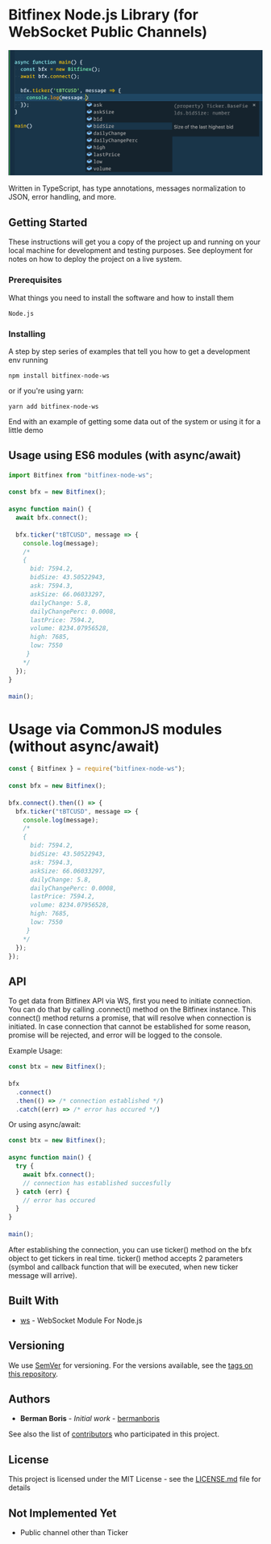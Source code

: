 # Bitfinex Node.js Library (for WebSocket Public Channels)

![Code Autocompletion](https://github.com/bermanboris/bitfinex-node-ws/raw/master/docs/intellisense.png?raw=true "Code Autocompletion")

Written in TypeScript, has type annotations, messages normalization to JSON, error handling, and more.

## Getting Started

These instructions will get you a copy of the project up and running on your local machine for development and testing purposes. See deployment for notes on how to deploy the project on a live system.

### Prerequisites

What things you need to install the software and how to install them

```
Node.js
```

### Installing

A step by step series of examples that tell you how to get a development env running

```
npm install bitfinex-node-ws
```

or if you're using yarn:

```
yarn add bitfinex-node-ws
```

End with an example of getting some data out of the system or using it for a little demo

## Usage using ES6 modules (with async/await)

```js
import Bitfinex from "bitfinex-node-ws";

const bfx = new Bitfinex();

async function main() {
  await bfx.connect();

  bfx.ticker("tBTCUSD", message => {
    console.log(message);
    /*
    {
      bid: 7594.2,
      bidSize: 43.50522943,
      ask: 7594.3,
      askSize: 66.06033297,
      dailyChange: 5.8,
      dailyChangePerc: 0.0008,
      lastPrice: 7594.2,
      volume: 8234.07956528,
      high: 7685,
      low: 7550
     }
    */
  });
}

main();
```

# Usage via CommonJS modules (without async/await)

```js
const { Bitfinex } = require("bitfinex-node-ws");

const bfx = new Bitfinex();

bfx.connect().then(() => {
  bfx.ticker("tBTCUSD", message => {
    console.log(message);
    /*
    {
      bid: 7594.2,
      bidSize: 43.50522943,
      ask: 7594.3,
      askSize: 66.06033297,
      dailyChange: 5.8,
      dailyChangePerc: 0.0008,
      lastPrice: 7594.2,
      volume: 8234.07956528,
      high: 7685,
      low: 7550
     }
    */
  });
});
```

## API

To get data from Bitfinex API via WS, first you need to initiate connection. You can do that by calling .connect() method on the Bitfinex instance. This connect() method returns a promise, that will resolve when connection is initiated. In case connection that cannot be established for some reason, promise will be rejected, and error will be logged to the console.

Example Usage:

```js
const btx = new Bitfinex();

bfx
  .connect()
  .then(() => /* connection established */)
  .catch((err) => /* error has occured */)
```

Or using async/await:

```js
const btx = new Bitfinex();

async function main() {
  try {
    await bfx.connect();
    // connection has established succesfully
  } catch (err) {
    // error has occured
  }
}

main();
```

After establishing the connection, you can use ticker() method on the bfx object to get tickers in real time. ticker() method accepts 2 parameters (symbol and callback function that will be executed, when new ticker message will arrive).

## Built With

- [ws](https://www.npmjs.com/package/ws) - WebSocket Module For Node.js

## Versioning

We use [SemVer](http://semver.org/) for versioning. For the versions available, see the [tags on this repository](https://github.com/bermanboris/bitfinex-node-ws/tags).

## Authors

- **Berman Boris** - _Initial work_ - [bermanboris](https://github.com/bermanboris)

See also the list of [contributors](https://github.com/bermanboris/bitfinex-node-ws/contributors) who participated in this project.

## License

This project is licensed under the MIT License - see the [LICENSE.md](LICENSE.md) file for details

## Not Implemented Yet

- Public channel other than Ticker

